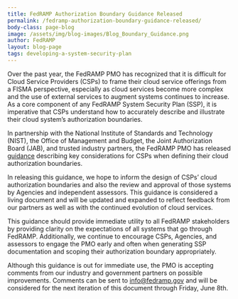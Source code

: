 ```yaml
---
title: FedRAMP Authorization Boundary Guidance Released 
permalink: /fedramp-authorization-boundary-guidance-released/
body-class: page-blog
image: /assets/img/blog-images/Blog_Boundary_Guidance.png
author: FedRAMP
layout: blog-page
tags: developing-a-system-security-plan
---
```

Over the past year, the FedRAMP PMO has recognized that it is difficult for Cloud Service Providers (CSPs) to frame their cloud service offerings from a FISMA perspective, especially as cloud services become more complex and the use of external services to augment systems continues to increase. As a core component of any FedRAMP System Security Plan (SSP), it is imperative that CSPs understand how to accurately describe and illustrate their cloud system’s authorization boundaries.

In partnership with the National Institute of Standards and Technology (NIST), the Office of Management and Budget, the Joint Authorization Board (JAB), and trusted industry partners, the FedRAMP PMO has released <a href="{{site.baseurl}}/assets/resources/documents/CSP_A_FedRAMP_Authorization_Boundary_Guidance.pdf">guidance</a> describing key considerations for CSPs when defining their cloud authorization boundaries. 

In releasing this guidance, we hope to inform the design of CSPs’ cloud authorization boundaries and also the review and approval of those systems by Agencies and independent assessors. This guidance is considered a living document and will be updated and expanded to reflect feedback from our partners as well as with the continued evolution of cloud services. 

This guidance should provide immediate utility to all FedRAMP stakeholders by providing clarity on the expectations of all systems that go through FedRAMP. Additionally, we continue to encourage CSPs, Agencies, and assessors to engage the PMO early and often when generating SSP documentation and scoping their authorization boundary appropriately.

Although this guidance is out for immediate use, the PMO is accepting comments from our industry and government partners on possible improvements. Comments can be sent to info@fedramp.gov and will be considered for the next iteration of this document through Friday, June 8th. 
